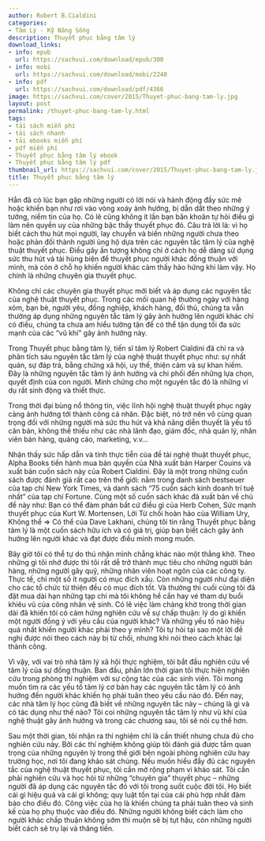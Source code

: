 ```yaml
---
author: Robert B.Cialdini
categories:
- Tâm Lý - Kỹ Năng Sống
description: Thuyết phục bằng tâm lý
download_links:
- info: epub
  url: https://sachvui.com/download/epub/300
- info: mobi
  url: https://sachvui.com/download/mobi/2248
- info: pdf
  url: https://sachvui.com/download/pdf/4366
image: https://sachvui.com/cover/2015/Thuyet-phuc-bang-tam-ly.jpg
layout: post
permalink: /thuyet-phuc-bang-tam-ly.html
tags:
- tải sách miễn phí
- tải sách nhanh
- tải ebooks miễn phí
- pdf miễn phí
- Thuyết phục bằng tâm lý ebook
- Thuyết phục bằng tâm lý pdf
thumbnail_url: https://sachvui.com/cover/2015/Thuyet-phuc-bang-tam-ly.jpg
title: Thuyết phục bằng tâm lý
---
```


 <div class="item-desc text-justify"> <p>Hẳn đã có lúc bạn gặp những người có lời nói và hành động đầy sức mê hoặc khiến bạn như rơi vào vòng xoáy ảnh hưởng, bị dẫn dắt theo những ý tưởng, niềm tin của họ. Có lẽ cũng không ít lần bạn băn khoăn tự hỏi điều gì làm nên quyền uy của những bậc thầy thuyết phục đó. Câu trả lời là: vì họ biết cách thu hút mọi người, lay chuyển và biến những người chưa theo hoặc phản đối thành người ủng hộ dựa trên các nguyên tắc tâm lý của nghệ thuật thuyết phục. Điều gây ấn tượng không chỉ ở cách họ dễ dàng sử dụng sức thu hút và tài hùng biện để thuyết phục người khác đồng thuận với mình, mà còn ở chỗ họ khiến người khác cảm thấy hào hứng khi làm vậy. Họ chính là những chuyên gia thuyết phục.</p><p>Không chỉ các chuyên gia thuyết phục mới biết và áp dụng các nguyên tắc của nghệ thuật thuyết phục. Trong các mối quan hệ thường ngày với hàng xóm, bạn bè, người yêu, đồng nghiệp, khách hàng, đối thủ, chúng ta vẫn thường áp dụng những nguyên tắc tâm lý gây ảnh hưởng lên người khác chỉ có điều, chúng ta chưa am hiểu tường tận để có thể tận dụng tối đa sức mạnh của các “vũ khí” gây ảnh hưởng này.</p><p>Trong Thuyết phục bằng tâm lý, tiến sĩ tâm lý Robert Cialdini đã chỉ ra và phân tích sáu nguyên tắc tâm lý của nghệ thuật thuyết phục như: sự nhất quán, sự đáp trả, bằng chứng xã hội, uy thế, thiện cảm và sự khan hiếm. Đây là những nguyên tắc tâm lý ảnh hưởng và chi phối đến những lựa chọn, quyết định của con người. Minh chứng cho một nguyên tắc đó là những ví dụ rất sinh động và thiết thực.</p><p>Trong thời đại bùng nổ thông tin, việc lĩnh hội nghệ thuật thuyết phục ngày càng ảnh hưởng tới thành công cá nhân. Đặc biệt, nó trở nên vô cùng quan trọng đối với những người mà sức thu hút và khả năng diễn thuyết là yếu tố căn bản, không thể thiếu như các nhà lãnh đạo, giám đốc, nhà quản lý, nhân viên bán hàng, quảng cáo, marketing, v.v…</p><p>Nhận thấy sức hấp dẫn và tính thực tiễn của đề tài nghệ thuật thuyết phục, Alpha Books tiến hành mua bản quyền của Nhà xuất bản Harper Couins và xuất bản cuốn sách này của Robert Cialdini. Đây là một trong những cuốn sách được đánh giá rất cao trên thế giới: nằm trong danh sách bestseuer của tạp chí New York Times, và danh sách “75 cuốn sách kinh doanh trí tuệ nhất” của tạp chí Fortune. Cùng một số cuốn sách khác đã xuất bản về chủ đề này như: Bạn có thể đàm phán bất cứ điều gì của Herb Cohen, Sức mạnh thuyết phục của Kurt W. Mortensen, Lời Từ chối hoàn hảo của William Ury, Không thể =&gt; Có thể của Dave Lakhani, chúng tôi tin rằng Thuyết phục bằng tâm lý là một cuốn sách hữu ích và có giá trị, giúp bạn biết cách gây ảnh hưởng lên người khác và đạt được điều mình mong muốn.</p><p>Bây giờ tôi có thể tự do thú nhận mình chẳng khác nào một thằng khờ. Theo những gì tôi nhớ được thì tôi rất dễ trở thành mục tiêu cho những người bán hàng, những người gây quỹ, những nhân viên hoạt ngôn của các công ty. Thực tế, chỉ một số ít người có mục đích xấu. Còn những người như đại diện cho các tổ chức từ thiện đều có mục đích tốt. Và thường thì cuối cùng tôi đã đặt mua dài hạn những tạp chí mà tôi không hề cần hay vé tham dự buổi khiêu vũ của công nhân vệ sinh. Có lẽ việc làm chàng khờ trong thời gian dài đã khiến tôi có cảm hứng nghiên cứu về sự chấp thuận: lý do gì khiến một người đồng ý với yêu cầu của người khác? Và những yếu tố nào hiệu quả nhất khiến người khác phải theo y mình? Tôi tự hỏi tại sao một lời đề nghị được nói theo cách này bị từ chối, nhưng khi nói theo cách khác lại thành công.</p><p>Vì vậy, với vai trò nhà tâm lý xã hội thực nghiệm, tôi bắt đầu nghiên cứu về tâm lý của sự đồng thuận. Ban đầu, phần lớn thời gian tôi thực hiện nghiên cứu trong phòng thí nghiệm với sự cộng tác của các sinh viên. Tôi mong muốn tìm ra các yếu tố tâm lý cơ bản hay các nguyên tắc tâm lý có ảnh hưởng đến người khác khiến họ phải tuân theo yêu cầu nào đó. Đến nay, các nhà tâm lý học cũng đã biết về những nguyên tắc này – chúng là gì và có tác dụng như thế nào? Tôi coi những nguyên tắc tâm lý như vũ khí của nghệ thuật gây ảnh hưởng và trong các chương sau, tôi sẽ nói cụ thể hơn.</p><p>Sau một thời gian, tôi nhận ra thí nghiệm chỉ là cần thiết nhưng chưa đủ cho nghiên cứu này. Bởi các thí nghiệm không giúp tôi đánh giá được tầm quan trọng của những nguyên lý trong thế giới bên ngoài phòng nghiên cứu hay trường học, nơi tôi đang khảo sát chúng. Nếu muốn hiểu đầy đủ các nguyên tắc của nghệ thuật thuyết phục, tôi cần mở rộng phạm vi khảo sát. Tôi cần phải nghiên cứu và học hỏi từ những “chuyên gia” thuyết phục – những người đã áp dụng các nguyên tắc đó với tôi trong suốt cuộc đời tôi. Họ biết cái gì hiệu quả và cái gì không; quy luật tồn tại của cái phù hợp nhất đảm bảo cho điều đó. Công việc của họ là khiến chúng ta phải tuân theo và sinh kế của họ phụ thuộc vào điều đó. Những người không biết cách làm cho người khác chấp thuận không sớm thì muộn sẽ bị tụt hậu, còn những người biết cách sẽ trụ lại và thăng tiến.</p> </div>